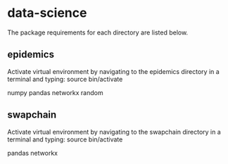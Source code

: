 # data-science #

The package requirements for each directory are listed below.

## epidemics ##
Activate virtual environment by navigating to the epidemics directory in a terminal and typing: source bin/activate

numpy
pandas
networkx
random

## swapchain ##
Activate virtual environment by navigating to the swapchain directory in a terminal and typing: source bin/activate

pandas
networkx
